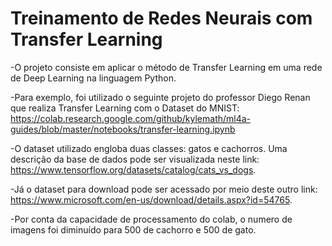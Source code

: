 # **Treinamento de Redes Neurais com Transfer Learning**
-O projeto consiste em aplicar o método de Transfer Learning em uma rede de Deep Learning na linguagem Python.

-Para exemplo, foi utilizado o seguinte projeto do professor Diego Renan que realiza Transfer Learning com o Dataset do MNIST:
https://colab.research.google.com/github/kylemath/ml4a-guides/blob/master/notebooks/transfer-learning.ipynb

-O dataset utilizado engloba duas classes: gatos e cachorros. Uma descrição da base de dados pode ser visualizada neste link: https://www.tensorflow.org/datasets/catalog/cats_vs_dogs.

-Já o dataset para download pode ser acessado por meio deste outro link: https://www.microsoft.com/en-us/download/details.aspx?id=54765.

-Por conta da capacidade de processamento do colab, o numero de imagens foi diminuído para 500 de cachorro e 500 de gato.
